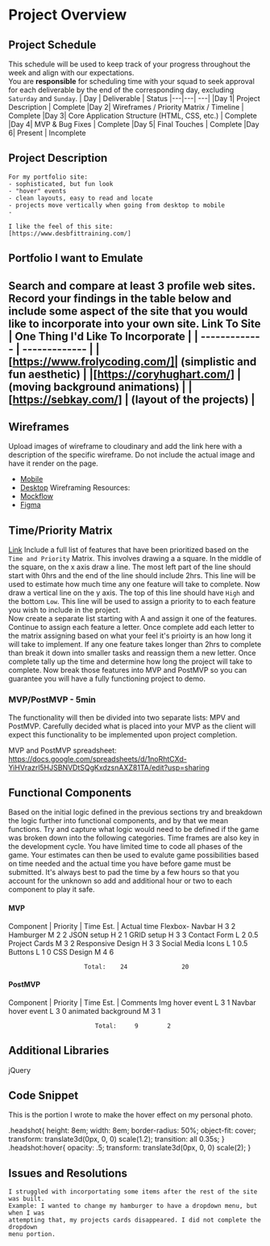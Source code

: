 # Project Overview
## Project Schedule
This schedule will be used to keep track of your progress throughout the week and align with our expectations.  
You are **responsible** for scheduling time with your squad to seek approval for each deliverable by the end of the corresponding day, excluding `Saturday` and `Sunday`.
|  Day | Deliverable | Status
|---|---| ---|
|Day 1| Project Description | Complete
|Day 2| Wireframes / Priority Matrix / Timeline | Complete
|Day 3| Core Application Structure (HTML, CSS, etc.) | Complete
|Day 4| MVP & Bug Fixes | Complete
|Day 5| Final Touches | Complete
|Day 6| Present | Incomplete
## Project Description

    For my portfolio site:
    - sophisticated, but fun look
    - "hover" events
    - clean layouts, easy to read and locate
    - projects move vertically when going from desktop to mobile
    -

    I like the feel of this site:
    [https://www.desbfittraining.com/]


## Portfolio I want to Emulate
Search and compare at least 3 profile web sites.  Record your findings in the table below and include some aspect of the site that you would like to incorporate into your own site.
    Link To Site                | One Thing I'd Like To Incorporate | 
|   -------------               |            -------------          |
| [https://www.frolycoding.com/]| (simplistic and fun aesthetic)    |
|[https://coryhughart.com/]     | (moving background animations)    |
| [https://sebkay.com/]         |    (layout of the projects)       |
---


## Wireframes
Upload images of wireframe to cloudinary and add the link here with a description of the specific wireframe. Do not include the actual image and have it render on the page.  
- [Mobile](https://imgur.com/7oOGkCY)
- [Desktop](https://imgur.com/5aCKs0i)
Wireframing Resources:
- [Mockflow](https://mockflow.com/app/#Wireframe)
- [Figma](https://www.figma.com/)



## Time/Priority Matrix 
[Link](https://imgur.com/kw9S97R)
Include a full list of features that have been prioritized based on the `Time and Priority` Matrix.  This involves drawing a a square.  In the middle of the square, on the x axis draw a line.  The most left part of the line should start with 0hrs and the end of the line should include 2hrs.  This line will be used to estimate how much time any one feature will take to complete. 
Now draw a vertical line on the y axis.  The top of this line should have `High` and the bottom `Low`.  This line will be used to assign a priority to to each feature you wish to include in the project.  
Now create a separate list starting with A and assign it one of the features.  Continue to assign each feature a letter.  Once complete add each letter to the matrix assigning based on what your feel it's prioirty is an how long it will take to implement. If any one feature takes longer than 2hrs to complete than break it down into smaller tasks and reassign them a new letter. 
Once complete tally up the time and determine how long the project will take to complete. Now break those features into MVP and PostMVP so you can guarantee you will have a fully functioning project to demo. 


### MVP/PostMVP - 5min
The functionality will then be divided into two separate lists: MPV and PostMVP.  Carefully decided what is placed into your MVP as the client will expect this functionality to be implemented upon project completion.  


MVP and PostMVP spreadsheet:
https://docs.google.com/spreadsheets/d/1noRhtCXd-YiHVrazrl5HJSBNVDtSQgKxdzsnAXZ81TA/edit?usp=sharing

## Functional Components
Based on the initial logic defined in the previous sections try and breakdown the logic further into functional components, and by that we mean functions.  Try and capture what logic would need to be defined if the game was broken down into the following categories.
Time frames are also key in the development cycle.  You have limited time to code all phases of the game.  Your estimates can then be used to evalute game possibilities based on time needed and the actual time you have before game must be submitted. It's always best to pad the time by a few hours so that you account for the unknown so add and additional hour or two to each component to play it safe.
#### MVP

Component	   |  Priority |	Time Est.  |   Actual time
Flexbox- Navbar	    H	           3	           2
Hamburger	        M	           2	           2
JSON setup	        H	           2	           1
GRID setup	        H	           3	           3
Contact Form	    L	           2	           0.5
Project Cards	    M	           3	           2
Responsive Design	H	           3	           3
Social Media Icons	L	           1	           0.5
Buttons	            L	           1	           0
CSS Design      	M	           4	           6
			
			
	                     Total:    24	            20



#### PostMVP

Component	        | Priority	| Time Est.	| Comments
Img hover event	        L	           3	    1
Navbar hover event	    L	           3	    0
animated background	    M	           3	    1			
			
	                        Total:     9	    2



## Additional Libraries
 jQuery

## Code Snippet
This is the portion I wrote to make the hover effect on my personal photo.

.headshot{
    height: 8em;
    width: 8em;
    border-radius: 50%;
    object-fit: cover;
    transform: translate3d(0px, 0, 0) scale(1.2);
    transition: all 0.35s;
}
.headshot:hover{
    opacity: .5;
    transform: translate3d(0px, 0, 0) scale(2);
}


## Issues and Resolutions
    I struggled with incorportating some items after the rest of the site was built.
    Example: I wanted to change my hamburger to have a dropdown menu, but when I was 
    attempting that, my projects cards disappeared. I did not complete the dropdown
    menu portion.